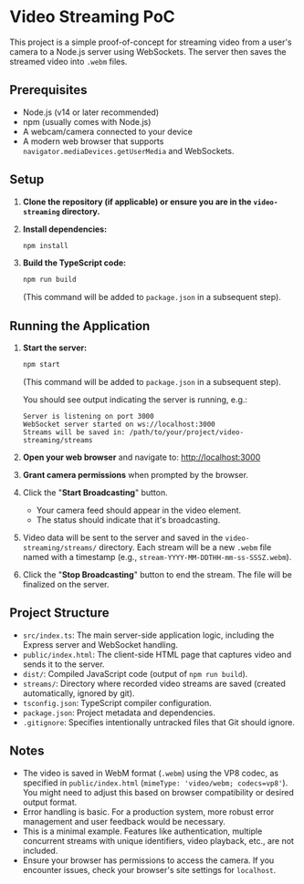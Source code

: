 # Video Streaming PoC

This project is a simple proof-of-concept for streaming video from a user's camera to a Node.js server using WebSockets. The server then saves the streamed video into `.webm` files.

## Prerequisites

- Node.js (v14 or later recommended)
- npm (usually comes with Node.js)
- A webcam/camera connected to your device
- A modern web browser that supports `navigator.mediaDevices.getUserMedia` and WebSockets.

## Setup

1.  **Clone the repository (if applicable) or ensure you are in the `video-streaming` directory.**

2.  **Install dependencies:**
    ```bash
    npm install
    ```

3.  **Build the TypeScript code:**
    ```bash
    npm run build
    ```
    (This command will be added to `package.json` in a subsequent step).

## Running the Application

1.  **Start the server:**
    ```bash
    npm start
    ```
    (This command will be added to `package.json` in a subsequent step).

    You should see output indicating the server is running, e.g.:
    ```
    Server is listening on port 3000
    WebSocket server started on ws://localhost:3000
    Streams will be saved in: /path/to/your/project/video-streaming/streams
    ```

2.  **Open your web browser** and navigate to:
    [http://localhost:3000](http://localhost:3000)

3.  **Grant camera permissions** when prompted by the browser.

4.  Click the "**Start Broadcasting**" button.
    -   Your camera feed should appear in the video element.
    -   The status should indicate that it's broadcasting.

5.  Video data will be sent to the server and saved in the `video-streaming/streams/` directory. Each stream will be a new `.webm` file named with a timestamp (e.g., `stream-YYYY-MM-DDTHH-mm-ss-SSSZ.webm`).

6.  Click the "**Stop Broadcasting**" button to end the stream. The file will be finalized on the server.

## Project Structure

-   `src/index.ts`: The main server-side application logic, including the Express server and WebSocket handling.
-   `public/index.html`: The client-side HTML page that captures video and sends it to the server.
-   `dist/`: Compiled JavaScript code (output of `npm run build`).
-   `streams/`: Directory where recorded video streams are saved (created automatically, ignored by git).
-   `tsconfig.json`: TypeScript compiler configuration.
-   `package.json`: Project metadata and dependencies.
-   `.gitignore`: Specifies intentionally untracked files that Git should ignore.

## Notes

-   The video is saved in WebM format (`.webm`) using the VP8 codec, as specified in `public/index.html` (`mimeType: 'video/webm; codecs=vp8'`). You might need to adjust this based on browser compatibility or desired output format.
-   Error handling is basic. For a production system, more robust error management and user feedback would be necessary.
-   This is a minimal example. Features like authentication, multiple concurrent streams with unique identifiers, video playback, etc., are not included.
-   Ensure your browser has permissions to access the camera. If you encounter issues, check your browser's site settings for `localhost`.
